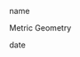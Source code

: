 <link href="../../whirlwind.css" rel="stylesheet">

<whirlheader>
    <p>name</p>
    <p>Metric Geometry</p>
    <p>date</p>
</whirlheader>

<!-- start typing here :) -->